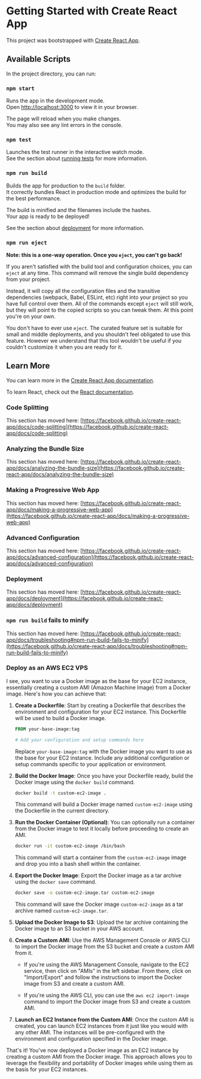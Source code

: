 # Getting Started with Create React App

This project was bootstrapped with [Create React App](https://github.com/facebook/create-react-app).

## Available Scripts

In the project directory, you can run:

### `npm start`

Runs the app in the development mode.\
Open [http://localhost:3000](http://localhost:3000) to view it in your browser.

The page will reload when you make changes.\
You may also see any lint errors in the console.

### `npm test`

Launches the test runner in the interactive watch mode.\
See the section about [running tests](https://facebook.github.io/create-react-app/docs/running-tests) for more information.

### `npm run build`

Builds the app for production to the `build` folder.\
It correctly bundles React in production mode and optimizes the build for the best performance.

The build is minified and the filenames include the hashes.\
Your app is ready to be deployed!

See the section about [deployment](https://facebook.github.io/create-react-app/docs/deployment) for more information.

### `npm run eject`

**Note: this is a one-way operation. Once you `eject`, you can't go back!**

If you aren't satisfied with the build tool and configuration choices, you can `eject` at any time. This command will remove the single build dependency from your project.

Instead, it will copy all the configuration files and the transitive dependencies (webpack, Babel, ESLint, etc) right into your project so you have full control over them. All of the commands except `eject` will still work, but they will point to the copied scripts so you can tweak them. At this point you're on your own.

You don't have to ever use `eject`. The curated feature set is suitable for small and middle deployments, and you shouldn't feel obligated to use this feature. However we understand that this tool wouldn't be useful if you couldn't customize it when you are ready for it.

## Learn More

You can learn more in the [Create React App documentation](https://facebook.github.io/create-react-app/docs/getting-started).

To learn React, check out the [React documentation](https://reactjs.org/).

### Code Splitting

This section has moved here: [https://facebook.github.io/create-react-app/docs/code-splitting](https://facebook.github.io/create-react-app/docs/code-splitting)

### Analyzing the Bundle Size

This section has moved here: [https://facebook.github.io/create-react-app/docs/analyzing-the-bundle-size](https://facebook.github.io/create-react-app/docs/analyzing-the-bundle-size)

### Making a Progressive Web App

This section has moved here: [https://facebook.github.io/create-react-app/docs/making-a-progressive-web-app](https://facebook.github.io/create-react-app/docs/making-a-progressive-web-app)

### Advanced Configuration

This section has moved here: [https://facebook.github.io/create-react-app/docs/advanced-configuration](https://facebook.github.io/create-react-app/docs/advanced-configuration)

### Deployment

This section has moved here: [https://facebook.github.io/create-react-app/docs/deployment](https://facebook.github.io/create-react-app/docs/deployment)

### `npm run build` fails to minify

This section has moved here: [https://facebook.github.io/create-react-app/docs/troubleshooting#npm-run-build-fails-to-minify](https://facebook.github.io/create-react-app/docs/troubleshooting#npm-run-build-fails-to-minify)


### Deploy as an AWS EC2 VPS

I see, you want to use a Docker image as the base for your EC2 instance, essentially creating a custom AMI (Amazon Machine Image) from a Docker image. Here's how you can achieve that:

1. **Create a Dockerfile**: Start by creating a Dockerfile that describes the environment and configuration for your EC2 instance. This Dockerfile will be used to build a Docker image.

    ```Dockerfile
    FROM your-base-image:tag

    # Add your configuration and setup commands here
    ```

    Replace `your-base-image:tag` with the Docker image you want to use as the base for your EC2 instance. Include any additional configuration or setup commands specific to your application or environment.

2. **Build the Docker Image**: Once you have your Dockerfile ready, build the Docker image using the `docker build` command.

    ```bash
    docker build -t custom-ec2-image .
    ```

    This command will build a Docker image named `custom-ec2-image` using the Dockerfile in the current directory.

3. **Run the Docker Container (Optional)**: You can optionally run a container from the Docker image to test it locally before proceeding to create an AMI.

    ```bash
    docker run -it custom-ec2-image /bin/bash
    ```

    This command will start a container from the `custom-ec2-image` image and drop you into a bash shell within the container.

4. **Export the Docker Image**: Export the Docker image as a tar archive using the `docker save` command.

    ```bash
    docker save -o custom-ec2-image.tar custom-ec2-image
    ```

    This command will save the Docker image `custom-ec2-image` as a tar archive named `custom-ec2-image.tar`.

5. **Upload the Docker Image to S3**: Upload the tar archive containing the Docker image to an S3 bucket in your AWS account.

6. **Create a Custom AMI**: Use the AWS Management Console or AWS CLI to import the Docker image from the S3 bucket and create a custom AMI from it.

    - If you're using the AWS Management Console, navigate to the EC2 service, then click on "AMIs" in the left sidebar. From there, click on "Import/Export" and follow the instructions to import the Docker image from S3 and create a custom AMI.

    - If you're using the AWS CLI, you can use the `aws ec2 import-image` command to import the Docker image from S3 and create a custom AMI.

7. **Launch an EC2 Instance from the Custom AMI**: Once the custom AMI is created, you can launch EC2 instances from it just like you would with any other AMI. The instances will be pre-configured with the environment and configuration specified in the Docker image.

That's it! You've now deployed a Docker image as an EC2 instance by creating a custom AMI from the Docker image. This approach allows you to leverage the flexibility and portability of Docker images while using them as the basis for your EC2 instances.
